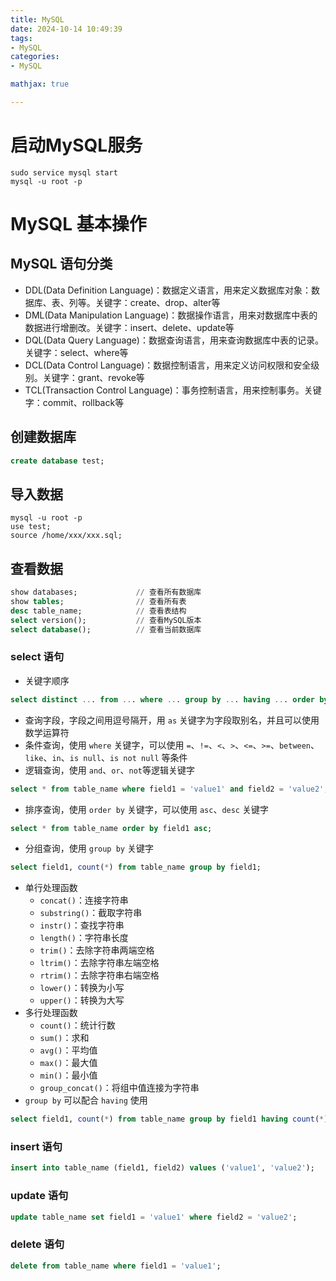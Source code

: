 ```yaml
---
title: MySQL
date: 2024-10-14 10:49:39
tags:
- MySQL
categories:
- MySQL

mathjax: true

---
```


# 启动MySQL服务
```shell
sudo service mysql start
mysql -u root -p
```

<!--more-->

# MySQL 基本操作

## MySQL 语句分类
- DDL(Data Definition Language)：数据定义语言，用来定义数据库对象：数据库、表、列等。关键字：create、drop、alter等
- DML(Data Manipulation Language)：数据操作语言，用来对数据库中表的数据进行增删改。关键字：insert、delete、update等
- DQL(Data Query Language)：数据查询语言，用来查询数据库中表的记录。关键字：select、where等
- DCL(Data Control Language)：数据控制语言，用来定义访问权限和安全级别。关键字：grant、revoke等
- TCL(Transaction Control Language)：事务控制语言，用来控制事务。关键字：commit、rollback等

## 创建数据库
```sql
create database test;
```

## 导入数据
```shell
mysql -u root -p
use test;
source /home/xxx/xxx.sql;
```

## 查看数据
```sql
show databases;             // 查看所有数据库
show tables;                // 查看所有表
desc table_name;            // 查看表结构
select version();           // 查看MySQL版本
select database();          // 查看当前数据库
```

### select 语句
- 关键字顺序
```sql
select distinct ... from ... where ... group by ... having ... order by ... limit ...;
```

- 查询字段，字段之间用逗号隔开，用 ```as``` 关键字为字段取别名，并且可以使用数学运算符
- 条件查询，使用 ```where``` 关键字，可以使用 ```=```、```!=```、```<```、```>```、```<=```、```>=```、```between```、```like```、```in```、```is null```、```is not null``` 等条件
- 逻辑查询，使用 ```and```、```or```、```not```等逻辑关键字
```sql
select * from table_name where field1 = 'value1' and field2 = 'value2';
```
- 排序查询，使用 ```order by``` 关键字，可以使用 ```asc```、```desc``` 关键字
```sql
select * from table_name order by field1 asc;
```
- 分组查询，使用 ```group by``` 关键字
```sql
select field1, count(*) from table_name group by field1;
```

- 单行处理函数
  - ```concat()```：连接字符串
  - ```substring()```：截取字符串
  - ```instr()```：查找字符串
  - ```length()```：字符串长度
  - ```trim()```：去除字符串两端空格
  - ```ltrim()```：去除字符串左端空格
  - ```rtrim()```：去除字符串右端空格
  - ```lower()```：转换为小写
  - ```upper()```：转换为大写
- 多行处理函数
  - ```count()```：统计行数
  - ```sum()```：求和
  - ```avg()```：平均值
  - ```max()```：最大值
  - ```min()```：最小值
  - ```group_concat()```：将组中值连接为字符串
- ```group by``` 可以配合 ```having``` 使用
```sql
select field1, count(*) from table_name group by field1 having count(*) > 1;
```
### insert 语句
```sql
insert into table_name (field1, field2) values ('value1', 'value2');
```

### update 语句
```sql
update table_name set field1 = 'value1' where field2 = 'value2';
```

### delete 语句
```sql
delete from table_name where field1 = 'value1';
```
